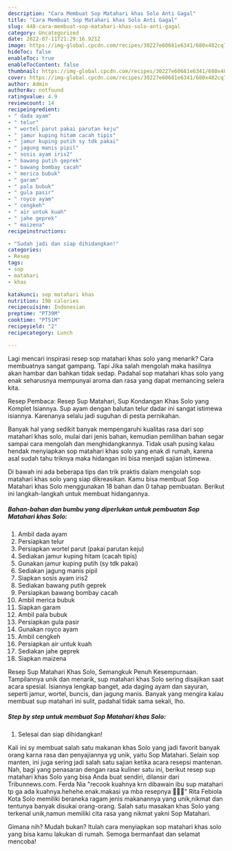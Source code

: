 ```yaml
---
description: "Cara Membuat Sop Matahari khas Solo Anti Gagal"
title: "Cara Membuat Sop Matahari khas Solo Anti Gagal"
slug: 448-cara-membuat-sop-matahari-khas-solo-anti-gagal
category: Uncategorized
date: 2022-07-11T21:29:16.921Z
image: https://img-global.cpcdn.com/recipes/30227e60681e6341/680x482cq70/sop-matahari-khas-solo-foto-resep-utama.jpg
hideToc: false
enableToc: true
enableTocContent: false
thumbnail: https://img-global.cpcdn.com/recipes/30227e60681e6341/680x482cq70/sop-matahari-khas-solo-foto-resep-utama.jpg
cover: https://img-global.cpcdn.com/recipes/30227e60681e6341/680x482cq70/sop-matahari-khas-solo-foto-resep-utama.jpg
author: Admin
authorAv: notfound
ratingvalue: 4.9
reviewcount: 14
recipeingredient:
- " dada ayam"
- " telur"
- " wortel parut pakai parutan keju"
- " jamur kuping hitam cacah tipis"
- " jamur kuping putih sy tdk pakai"
- " jagung manis pipil"
- " sosis ayam iris2"
- " bawang putih geprek"
- " bawang bombay cacah"
- " merica bubuk"
- " garam"
- " pala bubuk"
- " gula pasir"
- " royco ayam"
- " cengkeh"
- " air untuk kuah"
- " jahe geprek"
- " maizena"
recipeinstructions:

- "Sudah jadi dan siap dihidangkan!"
categories:
- Resep
tags:
- sop
- matahari
- khas

katakunci: sop matahari khas 
nutrition: 198 calories
recipecuisine: Indonesian
preptime: "PT39M"
cooktime: "PT51M"
recipeyield: "2"
recipecategory: Lunch

---
```



Lagi mencari inspirasi resep sop matahari khas solo yang menarik? Cara membuatnya sangat gampang. Tapi Jika salah mengolah maka hasilnya akan hambar dan bahkan tidak sedap. Padahal sop matahari khas solo yang enak seharusnya mempunyai aroma dan rasa yang dapat memancing selera kita.


Resep Pembaca: Resep Sup Matahari, Sup Kondangan Khas Solo yang Komplet Isiannya. Sup ayam dengan balutan telur dadar ini sangat istimewa isiannya. Karenanya selalu jadi suguhan di pesta pernikahan.

Banyak hal yang sedikit banyak mempengaruhi kualitas rasa dari sop matahari khas solo, mulai dari jenis bahan, kemudian pemilihan bahan segar sampai cara mengolah dan menghidangkannya. Tidak usah pusing kalau hendak menyiapkan sop matahari khas solo yang enak di rumah, karena asal sudah tahu triknya maka hidangan ini bisa menjadi sajian istimewa.


Di bawah ini ada beberapa tips dan trik praktis dalam mengolah sop matahari khas solo yang siap dikreasikan. Kamu bisa membuat Sop Matahari khas Solo menggunakan 18 bahan dan 0 tahap pembuatan. Berikut ini langkah-langkah untuk membuat hidangannya.

<!--inarticleads1-->

##### Bahan-bahan dan bumbu yang diperlukan untuk pembuatan Sop Matahari khas Solo:

1. Ambil  dada ayam
1. Persiapkan  telur
1. Persiapkan  wortel parut (pakai parutan keju)
1. Sediakan  jamur kuping hitam (cacah tipis)
1. Gunakan  jamur kuping putih (sy tdk pakai)
1. Sediakan  jagung manis pipil
1. Siapkan  sosis ayam iris2
1. Sediakan  bawang putih geprek
1. Persiapkan  bawang bombay cacah
1. Ambil  merica bubuk
1. Siapkan  garam
1. Ambil  pala bubuk
1. Persiapkan  gula pasir
1. Gunakan  royco ayam
1. Ambil  cengkeh
1. Persiapkan  air untuk kuah
1. Sediakan  jahe geprek
1. Siapkan  maizena


Resep Sup Matahari Khas Solo, Semangkuk Penuh Kesempurnaan. Tampilannya unik dan menarik, sup matahari khas Solo sering disajikan saat acara spesial. Isiannya lengkap banget, ada daging ayam dan sayuran, seperti jamur, wortel, buncis, dan jagung manis. Banyak yang mengira kalau membuat sup matahari ini sulit, padahal tidak sama sekali, lho. 

<!--inarticleads2-->

##### Step by step untuk membuat Sop Matahari khas Solo:


1. Selesai dan siap dihidangkan!

Kali ini sy membuat salah satu makanan khas Solo yang jadi favorit banyak orang karna rasa dan penyajiannya yg unik, yaitu Sop Matahari. Selain sop manten, ini juga sering jadi salah satu sajian ketika acara resepsi mantenan. Nah, bagi yang penasaran dengan rasa kuliner satu ini, berikut resep sup matahari khas Solo yang bisa Anda buat sendiri, dilansir dari Tribunnews.com. Ferda Nia &#34;recook kuahnya krn dibawain ibu sup matahari tp ga ada kuahnya.hehehe.enak.makasi ya mba resepnya 🙏💓💓&#34; Rita Febiola Kota Solo memiliki beraneka ragam jenis makanannya yang unik,nikmat dan tentunya banyak disukai orang-orang. Salah satu masakan khas Solo yang terkenal unik,namun memiliki cita rasa yang nikmat yakni Sop Matahari. 

Gimana nih? Mudah bukan? Itulah cara menyiapkan sop matahari khas solo yang bisa kamu lakukan di rumah. Semoga bermanfaat dan selamat mencoba!
